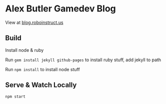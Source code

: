 Alex Butler Gamedev Blog
========================
View at [blog.roboinstruct.us](https://blog.roboinstruct.us/)

## Build
Install node & ruby

Run `gem install jekyll github-pages` to install ruby stuff, add jekyll to path

Run `npm install` to install node stuff

## Serve & Watch Locally
`npm start`
